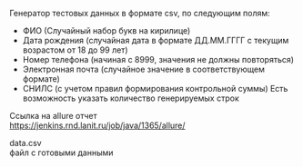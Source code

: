 Генератор тестовых данных в формате csv, по следующим полям:
- ФИО (Случайный набор букв на кирилице)
- Дата рождения (случайная дата в формате ДД.ММ.ГГГГ с текущим возрастом от 18 до 99 лет)
- Номер телефона (начиная с 8999, значения не должны повторяться)
- Электронная почта (случайное значение в соответствующем формате)
- СНИЛС (с учетом правил формирования контрольной суммы)
Есть возможность указать количество генерируемых строк  

Ссылка на allure отчет  
https://jenkins.rnd.lanit.ru/job/java/1365/allure/

data.csv  
файл с готовыми данными

